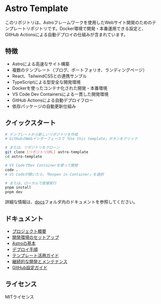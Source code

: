 # Astro Template

このリポジトリは、Astroフレームワークを使用したWebサイト開発のためのテンプレートリポジトリです。Docker環境で開発・本番運用できる設定と、GitHub Actionsによる自動デプロイの仕組みが含まれています。

## 特徴

- Astroによる高速なサイト構築
- 複数のテンプレート（ブログ、ポートフォリオ、ランディングページ）
- React、TailwindCSSとの連携サンプル
- TypeScriptによる型安全な開発環境
- Dockerを使ったコンテナ化された開発・本番環境
- VS Code Dev Containersによる一貫した開発環境
- GitHub Actionsによる自動デプロイフロー
- 依存パッケージの自動更新仕組み

## クイックスタート

```bash
# テンプレートから新しいリポジトリを作成
# GitHubのWebインターフェースで「Use this template」ボタンをクリック

# または、リポジトリをクローン
git clone [リポジトリURL] astro-template
cd astro-template

# VS CodeでDev Containerを使って開発
code .
# VS Codeが開いたら、「Reopen in Container」を選択

# または、ローカルで直接実行
pnpm install
pnpm dev
```

詳細な情報は、[docs](./docs)フォルダ内のドキュメントを参照してください。

## ドキュメント

- [プロジェクト概要](./docs/01_project-overview.md)
- [開発環境のセットアップ](./docs/02_development-setup.md)
- [Astroの基本](./docs/03_astro-basics.md)
- [デプロイ手順](./docs/04_deployment.md)
- [テンプレート活用ガイド](./docs/05_templates.md)
- [継続的な開発とメンテナンス](./docs/06_maintenance.md)
- [GitHub設定ガイド](./docs/07_github-setup.md)

## ライセンス

MITライセンス

